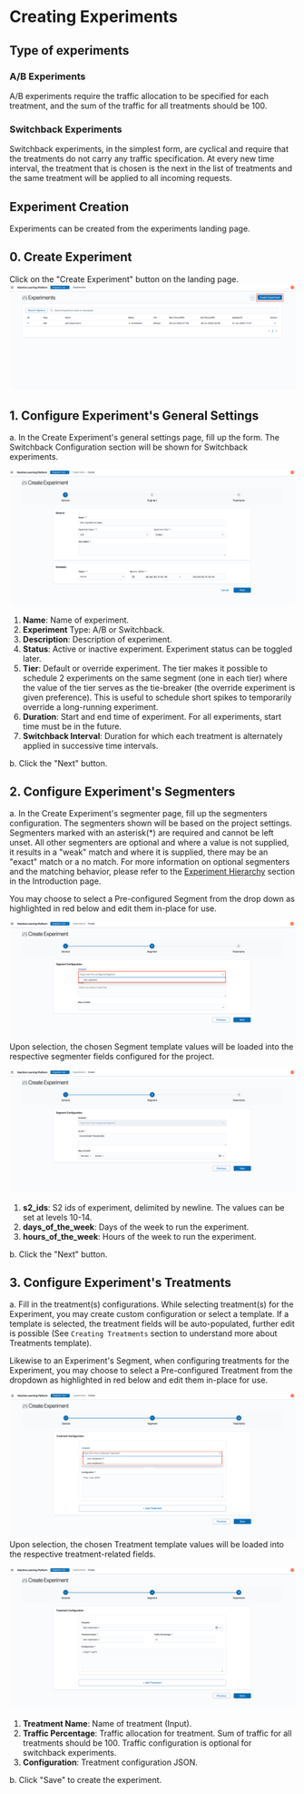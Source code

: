 # Creating Experiments

## Type of experiments

### A/B Experiments

A/B experiments require the traffic allocation to be specified for each treatment, and the sum of the traffic for all treatments should be 100.

### Switchback Experiments

Switchback experiments, in the simplest form, are cyclical and require that the treatments do not carry any traffic specification. At every new time interval, the treatment that is chosen is the next in the list of treatments and the same treatment will be applied to all incoming requests.

## Experiment Creation

Experiments can be created from the experiments landing page.

## 0. Create Experiment

Click on the "Create Experiment" button on the landing page.
![Create Experiment Landing](../assets/04_create_experiment_landing.png)

## 1. Configure Experiment's General Settings

a. In the Create Experiment's general settings page, fill up the form. The Switchback Configuration section will be shown for Switchback experiments.

![Create Experiment General](../assets/04_create_experiment_general.png)

1. __Name__: Name of experiment.
2. __Experiment__ Type: A/B or Switchback.
3. __Description__: Description of experiment.
4. __Status__: Active or inactive experiment. Experiment status can be toggled later.
5. __Tier__: Default or override experiment. The tier makes it possible to schedule 2 experiments on the same segment (one in each tier) where the value of the tier serves as the tie-breaker (the override experiment is given preference). This is useful to schedule short spikes to temporarily override a long-running experiment.
6. __Duration__: Start and end time of experiment. For all experiments, start time must be in the future.
7. __Switchback Interval__: Duration for which each treatment is alternately applied in successive time intervals.

b. Click the "Next" button.

## 2. Configure Experiment's Segmenters

a. In the Create Experiment's segmenter page, fill up the segmenters configuration. The segmenters shown will be based on the project settings. Segmenters marked with an asterisk(*) are required and cannot be left unset. All other segmenters are optional and where a value is not supplied, it results in a "weak" match and where it is supplied, there may be an "exact" match or a no match. For more information on optional segmenters and the matching behavior, please refer to the [Experiment Hierarchy](../concepts.md#Experiment-Hierarchy) section in the Introduction page.

You may choose to select a Pre-configured Segment from the drop down as highlighted in red below and edit them in-place for use.

![Create Experiment Segment](../assets/04_create_experiment_segment_selection.png)
Upon selection, the chosen Segment template values will be loaded into the respective segmenter fields configured for the project.

![Create Experiment Segment](../assets/04_create_experiment_segment.png)

1. __s2_ids__: S2 ids of experiment, delimited by newline. The values can be set at levels 10-14.
2. __days_of_the_week__: Days of the week to run the experiment.
3. __hours_of_the_week__: Hours of the week to run the experiment.

b. Click the "Next" button.

## 3. Configure Experiment's Treatments

a. Fill in the treatment(s) configurations.
While selecting treatment(s) for the Experiment, you may create custom configuration or select a template. If a template is selected, the treatment fields will be auto-populated, further edit is possible (See `Creating Treatments` section to understand more about Treatments template).

Likewise to an Experiment's Segment, when configuring treatments for the Experiment, you may choose to select a Pre-configured Treatment from the dropdown as highlighted in red below and edit them in-place for use.

![Create Experiment Treatments](../assets/04_create_experiment_treatment_template.png)
Upon selection, the chosen Treatment template values will be loaded into the respective treatment-related fields.

![Create Experiment Treatments Fields](../assets/04_create_experiment_treatment_template_fields.png)

1. __Treatment Name__: Name of treatment (Input).
2. __Traffic Percentage__: Traffic allocation for treatment. Sum of traffic for all treatments should be 100. Traffic configuration is optional for switchback experiments.
3. __Configuration__: Treatment configuration JSON.

b. Click "Save" to create the experiment.
